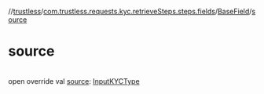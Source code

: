 //[trustless](../../../index.md)/[com.trustless.requests.kyc.retrieveSteps.steps.fields](../index.md)/[BaseField](index.md)/[source](source.md)

# source

\
open override val [source](source.md): [InputKYCType](../../com.trustless.requests.kyc.retrieveSteps/-input-k-y-c-type/index.md)
